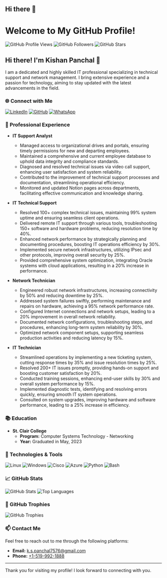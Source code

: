 ## Hi there 👋

# Welcome to My GitHub Profile!

![GitHub Profile Views](https://komarev.com/ghpvc/?username=711Krunal&style=flat-square)
![GitHub Followers](https://img.shields.io/github/followers/711Krunal?label=Followers&style=social)
![GitHub Stars](https://img.shields.io/github/stars/711Krunal?affiliations=OWNER&style=social)

## Hi there! I'm Kishan Panchal 👋

I am a dedicated and highly skilled IT professional specializing in technical support and network management. I bring extensive experience and a passion for technology, aiming to stay updated with the latest advancements in the field.

### 🌐 Connect with Me

[![LinkedIn](https://img.shields.io/badge/LinkedIn-0077B5?style=for-the-badge&logo=linkedin&logoColor=white)](https://www.linkedin.com/in/kspanchal/)
[![GitHub](https://img.shields.io/badge/GitHub-181717?style=for-the-badge&logo=github&logoColor=white)](https://github.com/711Krunal)
[![WhatsApp](https://img.shields.io/badge/WhatsApp-25D366?style=for-the-badge&logo=whatsapp&logoColor=white)](https://wa.me/15199921888)

### 💼 Professional Experience

- **IT Support Analyst**
  - Managed access to organizational drives and portals, ensuring timely permissions for new and departing employees.
  - Maintained a comprehensive and current employee database to uphold data integrity and compliance standards.
  - Diagnosed and resolved technical issues via video call support, enhancing user satisfaction and system reliability.
  - Contributed to the improvement of technical support processes and documentation, streamlining operational efficiency.
  - Monitored and updated Notion pages across departments, facilitating effective communication and knowledge sharing.
    
- **IT Technical Support**
  - Resolved 100+ complex technical issues, maintaining 99% system uptime and ensuring seamless client operations.
  - Delivered remote IT support through various tools, troubleshooting 150+ software and hardware problems, reducing resolution time by 40%.
  - Enhanced network performance by strategically planning and documenting procedures, boosting IT operations efficiency by 30%.
  - Implemented secure network infrastructures, utilizing IPsec and other protocols, improving overall security by 25%.
  - Provided comprehensive system optimization, integrating Oracle systems with cloud applications, resulting in a 20% increase in performance.


- **Network Technician**
  - Engineered robust network infrastructures, increasing connectivity by 50% and reducing downtime by 25%.
  - Addressed system failures swiftly, performing maintenance and repairs on hardware, achieving a 95% network performance rate.
  - Configured Internet connections and network setups, leading to a 20% improvement in overall network reliability.
  - Documented network configurations, troubleshooting steps, and procedures, enhancing long-term system reliability by 30%.
  - Optimized network component setups, supporting seamless production activities and reducing latency by 15%.

- **IT Technician**
  - Streamlined operations by implementing a new ticketing system, cutting response times by 35% and issue resolution times by 25%.
  - Resolved 200+ IT issues promptly, providing hands-on support and boosting customer satisfaction by 20%.
  - Conducted training sessions, enhancing end-user skills by 30% and overall system performance by 15%.
  - Implemented diagnostic tests, identifying and resolving errors quickly, ensuring smooth IT system operations.
  - Consulted on system upgrades, improving hardware and software performance, leading to a 25% increase in efficiency.


### 📚 Education

- **St. Clair College**
  - **Program:** Computer Systems Technology - Networking
  - **Year:** Graduated in May, 2023

<!--
### 🏆 Certifications

- **CompTIA Network+**
- **Cisco Certified Network Associate (CCNA)**
- **Microsoft Certified: Azure Fundamentals**
-->

### 🔧 Technologies & Tools

![Linux](https://img.shields.io/badge/Linux-FCC624?style=for-the-badge&logo=linux&logoColor=black)
![Windows](https://img.shields.io/badge/Windows-0078D6?style=for-the-badge&logo=windows&logoColor=white)
![Cisco](https://img.shields.io/badge/Cisco-1BA0D7?style=for-the-badge&logo=cisco&logoColor=white)
![Azure](https://img.shields.io/badge/Azure-0078D4?style=for-the-badge&logo=microsoft-azure&logoColor=white)
![Python](https://img.shields.io/badge/Python-3776AB?style=for-the-badge&logo=python&logoColor=white)
![Bash](https://img.shields.io/badge/Bash-4EAA25?style=for-the-badge&logo=gnu-bash&logoColor=white)

### 📈 GitHub Stats

![GitHub Stats](https://github-readme-stats.vercel.app/api?username=711Krunal&show_icons=true&theme=radical)
![Top Languages](https://github-readme-stats.vercel.app/api/top-langs/?username=711Krunal&layout=compact&theme=radical)

### 🏅 GitHub Trophies

![GitHub Trophies](https://github-profile-trophy.vercel.app/?username=711Krunal&theme=radical)

### 📫 Contact Me

Feel free to reach out to me through the following platforms:

- **Email:** [k.s.panchal7576@gmail.com](mailto:k.s.panchal7576@gmail.com)
- **Phone:** [+1-519-992-1888](tel:+15199921888)

---

Thank you for visiting my profile! I look forward to connecting with you.

